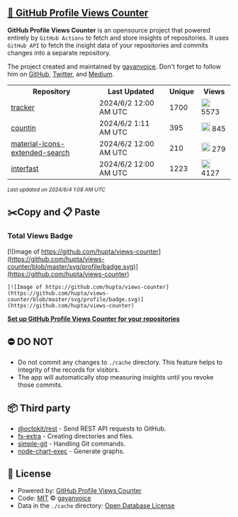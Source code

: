 ## [🚀 GitHub Profile Views Counter](https://github.com/gayanvoice/github-profile-views-counter)
**GitHub Profile Views Counter** is an opensource project that powered entirely by  `GitHub Actions` to fetch and store insights of repositories.
It uses `GitHub API` to fetch the insight data of your repositories and commits changes into a separate repository.

The project created and maintained by [gayanvoice](https://github.com/gayanvoice). Don't forget to follow him on [GitHub](https://github.com/gayanvoice), [Twitter](https://twitter.com/gayanvoice), and [Medium](https://gayanvoice.medium.com/).

<table>
	<tr>
		<th>
			Repository
		</th>
		<th>
			Last Updated
		</th>
		<th>
			Unique
		</th>
		<th>
			Views
		</th>
	</tr>
	<tr>
		<td>
			<a href="https://github.com/hupta/views-counter/tree/master/readme/90946301/year.md">
				tracker
			</a>
		</td>
		<td>
			2024/6/2 12:00 AM UTC
		</td>
		<td>
			1700
		</td>
		<td>
			<img alt="Response time graph" src="https://github.com/hupta/views-counter/raw/master/graph/90946301/small/year.png" height="20"> 5573
		</td>
	</tr>
	<tr>
		<td>
			<a href="https://github.com/hupta/views-counter/tree/master/readme/522266410/year.md">
				countin
			</a>
		</td>
		<td>
			2024/6/2 1:11 AM UTC
		</td>
		<td>
			395
		</td>
		<td>
			<img alt="Response time graph" src="https://github.com/hupta/views-counter/raw/master/graph/522266410/small/year.png" height="20"> 845
		</td>
	</tr>
	<tr>
		<td>
			<a href="https://github.com/hupta/views-counter/tree/master/readme/546254082/year.md">
				material-icons-extended-search
			</a>
		</td>
		<td>
			2024/6/2 12:00 AM UTC
		</td>
		<td>
			210
		</td>
		<td>
			<img alt="Response time graph" src="https://github.com/hupta/views-counter/raw/master/graph/546254082/small/year.png" height="20"> 279
		</td>
	</tr>
	<tr>
		<td>
			<a href="https://github.com/hupta/views-counter/tree/master/readme/565507905/year.md">
				interfast
			</a>
		</td>
		<td>
			2024/6/2 12:00 AM UTC
		</td>
		<td>
			1223
		</td>
		<td>
			<img alt="Response time graph" src="https://github.com/hupta/views-counter/raw/master/graph/565507905/small/year.png" height="20"> 4127
		</td>
	</tr>
</table>

<small><i>Last updated on 2024/6/4 1:08 AM UTC</i></small>

## ✂️Copy and 📋 Paste
### Total Views Badge
[![Image of https://github.com/hupta/views-counter](https://github.com/hupta/views-counter/blob/master/svg/profile/badge.svg)](https://github.com/hupta/views-counter)

```readme
[![Image of https://github.com/hupta/views-counter](https://github.com/hupta/views-counter/blob/master/svg/profile/badge.svg)](https://github.com/hupta/views-counter)
```
[**Set up GitHub Profile Views Counter for your repositories**](https://github.com/gayanvoice/github-profile-views-counter)
## ⛔ DO NOT
- Do not commit any changes to `./cache` directory. This feature helps to integrity of the records for visitors.
- The app will automatically stop measuring insights until you revoke those commits.
## 📦 Third party

- [@octokit/rest](https://www.npmjs.com/package/@octokit/rest) - Send REST API requests to GitHub.
- [fs-extra](https://www.npmjs.com/package/fs-extra) - Creating directories and files.
- [simple-git](https://www.npmjs.com/package/simple-git) - Handling Git commands.
- [node-chart-exec](https://www.npmjs.com/package/node-chart-exec) - Generate graphs.
## 📄 License
- Powered by: [GitHub Profile Views Counter](https://github.com/gayanvoice/github-profile-views-counter)
- Code: [MIT](./LICENSE) © [gayanvoice](https://github.com/gayanvoice)
- Data in the `./cache` directory: [Open Database License](https://opendatacommons.org/licenses/odbl/1-0/)